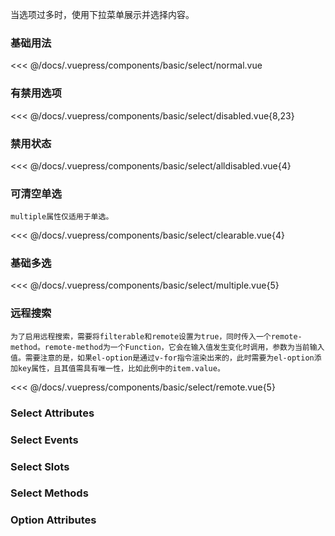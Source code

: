 
当选项过多时，使用下拉菜单展示并选择内容。

### 基础用法

<div class="comp-wrapper mg-16 with-code">
    <div class="comp-disply-wrapper">
        <basic-select-normal />
    </div>
</div>

<<< @/docs/.vuepress/components/basic/select/normal.vue

### 有禁用选项

<div class="comp-wrapper mg-16 with-code">
    <div class="comp-disply-wrapper">
        <basic-select-disabled />
    </div>
</div>

<<< @/docs/.vuepress/components/basic/select/disabled.vue{8,23}

### 禁用状态

<div class="comp-wrapper mg-16 with-code">
    <div class="comp-disply-wrapper">
        <basic-select-alldisabled />
    </div>
</div>

<<< @/docs/.vuepress/components/basic/select/alldisabled.vue{4}

### 可清空单选

`multiple属性仅适用于单选。`

<div class="comp-wrapper mg-16 with-code">
    <div class="comp-disply-wrapper">
        <basic-select-clearable />
    </div>
</div>

<<< @/docs/.vuepress/components/basic/select/clearable.vue{4}

### 基础多选

<div class="comp-wrapper mg-16 with-code">
    <div class="comp-disply-wrapper">
        <basic-select-multiple />
    </div>
</div>

<<< @/docs/.vuepress/components/basic/select/multiple.vue{5}
### 远程搜索

`为了启用远程搜索，需要将filterable和remote设置为true，同时传入一个remote-method。remote-method为一个Function，它会在输入值发生变化时调用，参数为当前输入值。需要注意的是，如果el-option是通过v-for指令渲染出来的，此时需要为el-option添加key属性，且其值需具有唯一性，比如此例中的item.value。`

<div class="comp-wrapper mg-16 with-code">
    <div class="comp-disply-wrapper">
        <basic-select-remote />
    </div>
</div>

<<< @/docs/.vuepress/components/basic/select/remote.vue{5}

### Select Attributes

<div class="attribute-wrapper mg-16">
  <basic-select-attributes />
</div>

### Select Events

<div class="attribute-wrapper mg-16">
  <basic-select-events />
</div>

### Select Slots

<div class="attribute-wrapper mg-16">
  <basic-select-slots />
</div>

### Select Methods

<div class="attribute-wrapper mg-16">
  <basic-select-methods />
</div>

### Option Attributes

<div class="attribute-wrapper mg-16">
  <basic-select-option-attributes />
</div>